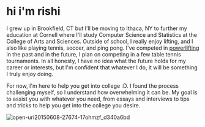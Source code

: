 # hi i'm rishi
I grew up in Brookfield, CT but I'll be moving to Ithaca, NY to further my education at Cornell where I'll study Computer Science and Statistics at the College of Arts and Sciences. Outside of school, I really enjoy lifting, and I also like playing tennis, soccer, and ping pong. I've competed in [powerlifting](https://www.instagram.com/p/C0B3J8VgiBo/) in the past and in the future, I plan on competing in a few table tennis tournaments. In all honesty, I have no idea what the future holds for my career or interests, but I'm confident that whatever I do, it will be something I truly enjoy doing.

For now, I'm here to help you get into college :D. I found the process challenging myself, so I understand how overwhelming it can be. My goal is to assist you with whatever you need, from essays and interviews to tips and tricks to help you get into the college you desire.

![open-uri20150608-27674-17ohmzf_d340a6bd](https://github.com/user-attachments/assets/8cae3b54-2133-4d2e-9ff8-c2aa95f51eca)
